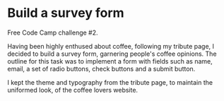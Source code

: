 # Build a survey form

Free Code Camp challenge #2.

Having been highly enthused about coffee, following my tribute page, I decided to build a survey form, garnering people's coffee opinions. The outline for this task was to implement a form with fields such as name, email, a set of radio buttons, check buttons and a submit button.

I kept the theme and typography from the tribute page, to maintain the uniformed look, of the coffee lovers website.
